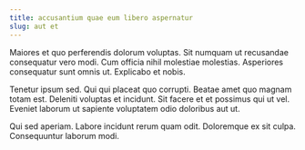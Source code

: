 ```yaml
---
title: accusantium quae eum libero aspernatur
slug: aut et
---
```


Maiores et quo perferendis dolorum voluptas. Sit numquam ut recusandae consequatur vero modi. Cum officia nihil molestiae molestias. Asperiores consequatur sunt omnis ut. Explicabo et nobis.

Tenetur ipsum sed. Qui qui placeat quo corrupti. Beatae amet quo magnam totam est. Deleniti voluptas et incidunt. Sit facere et et possimus qui ut vel. Eveniet laborum ut sapiente voluptatem odio doloribus aut ut.

Qui sed aperiam. Labore incidunt rerum quam odit. Doloremque ex sit culpa. Consequuntur laborum modi.
